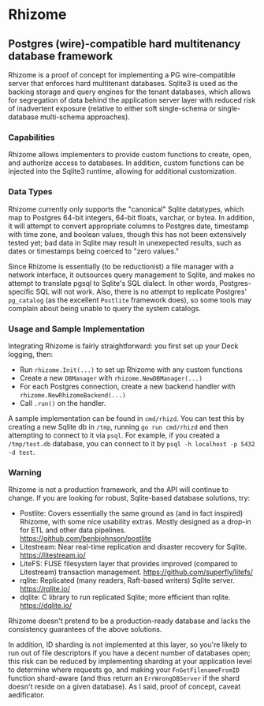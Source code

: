 # Rhizome
## Postgres (wire)-compatible hard multitenancy database framework

Rhizome is a proof of concept for implementing a PG wire-compatible server that enforces hard multitenant databases. 
Sqlite3 is used as the backing storage and query engines for the tenant databases, which allows for segregation of data 
behind the application server layer with reduced risk of inadvertent exposure (relative to either soft single-schema or 
single-database multi-schema approaches).

### Capabilities
Rhizome allows implementers to provide custom functions to create, open, and authorize access to databases. In addition, 
custom functions can be injected into the Sqlite3 runtime, allowing for additional customization.

### Data Types
Rhizome currently only supports the "canonical" Sqlite datatypes, which map to Postgres 64-bit integers, 64-bit floats, 
varchar, or bytea. In addition, it will attempt to convert appropriate columns to Postgres date, timestamp with time zone, 
and boolean values, though this has not been extensively tested yet; bad data in Sqlite may result in unexepected results, 
such as dates or timestamps being coerced to "zero values."

Since Rhizome is essentially (to be reductionist) a file manager with a network interface, it outsources query management 
to Sqlite, and makes no attempt to translate pgsql to Sqlite's SQL dialect. In other words, Postgres-specific SQL will 
not work. Also, there is no attempt to replicate Postgres' `pg_catalog` (as the excellent `Postlite` framework does), so 
some tools may complain about being unable to query the system catalogs.

### Usage and Sample Implementation
Integrating Rhizome is fairly straightforward: you first set up your Deck logging, then:
- Run `rhizome.Init(...)` to set up Rhizome with any custom functions 
- Create a new `DBManager` with `rhizome.NewDBManager(...)` 
- For each Postgres connection, create a new backend handler with `rhizome.NewRhizomeBackend(...)` 
- Call `.run()` on the handler.

A sample implementation can be found in `cmd/rhizd`. You can test this by creating a new Sqlite db in `/tmp`, 
running `go run cmd/rhizd` and then attempting to connect to it via `psql`. For example, if you created a `/tmp/test.db` 
database, you can connect to it by `psql -h localhost -p 5432 -d test`.


### Warning
Rhizome is not a production framework, and the API will continue to change. If you are looking for robust, Sqlite-based 
database solutions, try:

- Postlite: Covers essentially the same ground as (and in fact inspired) Rhizome, with some nice usability extras. Mostly designed as a drop-in for ETL and other data pipelines.  https://github.com/benbjohnson/postlite
- Litestream: Near real-time replication and disaster recovery for Sqlite. https://litestream.io/
- LiteFS: FUSE filesystem layer that provides improved (compared to Litestream) transaction management. https://github.com/superfly/litefs/
- rqlite: Replicated (many readers, Raft-based writers) Sqlite server. https://rqlite.io/
- dqlite: C library to run replicated Sqlite; more efficient than rqlite. https://dqlite.io/


Rhizome doesn't pretend to be a production-ready database and lacks the consistency guarantees of the above solutions. 

In addition, ID sharding is not implemented at this layer, so you're likely to run out of file descriptors if you have a decent 
number of databases open; this risk can be reduced by implementing sharding at your application level to determine where requests 
go, and making your `FnGetFilenameFromID` function shard-aware (and thus return an `ErrWrongDBServer` if the shard doesn't reside on a 
given database). As I said, proof of concept, caveat aedificator.